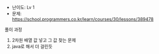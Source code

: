 * 난이도: Lv 1
* 문제: https://school.programmers.co.kr/learn/courses/30/lessons/389478

풀이 과정
1. 2차원 배열 값 넣고 그 값 찾는 문제
2. java로 해서 더 걸린듯